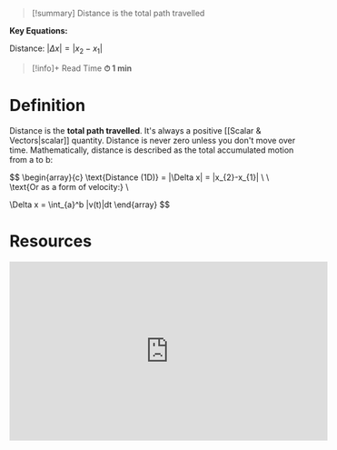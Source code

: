 
> [!summary]
Distance is the total path travelled 
> 
**Key Equations:**
> 
Distance:
$|\Delta x| = |x_{2}-x_{1}|$

>[!info]+ Read Time
**⏱ 1 min**

# Definition 
Distance is the **total path travelled**. It's always a positive [[Scalar & Vectors|scalar]] quantity. Distance is never zero unless you don't move over time. Mathematically, distance is described as the total accumulated motion from a to b:

$$
\begin{array}{c}
\text{Distance (1D)} = |\Delta x| = |x_{2}-x_{1}| \\ \\ 
\text{Or as a form of velocity:} \\

\Delta x = \int_{a}^b |v(t)|dt
\end{array}
$$

# Resources
<iframe width="560" height="315" src="https://www.youtube.com/embed/w_A_WHXWMU8?si=eBVQYfnKihr_n4qv" title="YouTube video player" frameborder="0" allow="accelerometer; autoplay; clipboard-write; encrypted-media; gyroscope; picture-in-picture; web-share" referrerpolicy="strict-origin-when-cross-origin" allowfullscreen></iframe>